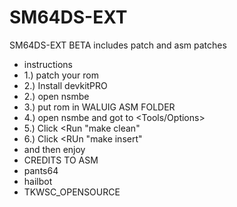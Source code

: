 # SM64DS-EXT
SM64DS-EXT BETA
includes patch and asm patches
- instructions
- 1.) patch your rom
- 2.) Install devkitPRO
- 2.) open nsmbe
- 3.) put rom in WALUIG ASM FOLDER
- 4.) open nsmbe and got to <Tools/Options>
- 5.) Click <Run "make clean"
- 6.) Click <RUn "make insert"
- and then enjoy
- CREDITS TO ASM
- pants64
- hailbot
- TKWSC_OPENSOURCE


